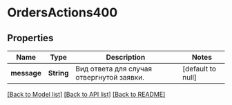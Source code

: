 # OrdersActions400

## Properties
Name | Type | Description | Notes
------------ | ------------- | ------------- | -------------
**message** | **String** | Вид ответа для случая отвергнутой заявки. | [default to null]

[[Back to Model list]](../README.md#documentation-for-models) [[Back to API list]](../README.md#documentation-for-api-endpoints) [[Back to README]](../README.md)

